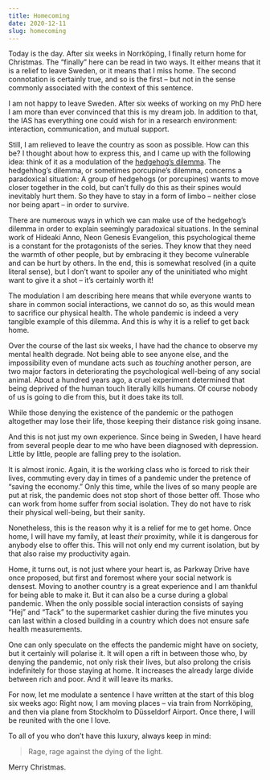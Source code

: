 ```yaml
---
title: Homecoming
date: 2020-12-11
slug: homecoming
---
```


Today is the day. After six weeks in Norrköping, I finally return home for Christmas. The “finally” here can be read in two ways. It either means that it is a relief to leave Sweden, or it means that I miss home. The second connotation is certainly true, and so is the first – but not in the sense commonly associated with the context of this sentence.

I am not happy to leave Sweden. After six weeks of working on my PhD here I am more than ever convinced that this is my dream job. In addition to that, the IAS has everything one could wish for in a research environment: interaction, communication, and mutual support.

Still, I am relieved to leave the country as soon as possible. How can this be? I thought about how to express this, and I came up with the following idea: think of it as a modulation of the [hedgehog’s dilemma](https://en.wikipedia.org/wiki/Hedgehog%27s_dilemma). The hedgehhog’s dilemma, or sometimes porcupine’s dilemma, concerns a paradoxical situation: A group of hedgehogs (or porcupines) wants to move closer together in the cold, but can’t fully do this as their spines would inevitably hurt them. So they have to stay in a form of limbo – neither close nor being apart – in order to survive.

There are numerous ways in which we can make use of the hedgehog’s dilemma in order to explain seemingly paradoxical situations. In the seminal work of Hideaki Anno, Neon Genesis Evangelion, this psychological theme is a constant for the protagonists of the series. They know that they need the warmth of other people, but by embracing it they become vulnerable and can be hurt by others. In the end, this is somewhat resolved (in a quite literal sense), but I don’t want to spoiler any of the uninitiated who might want to give it a shot – it’s certainly worth it!

The modulation I am describing here means that while everyone wants to share in common social interactions, we cannot do so, as this would mean to sacrifice our physical health. The whole pandemic is indeed a very tangible example of this dilemma. And this is why it is a relief to get back home.

Over the course of the last six weeks, I have had the chance to observe my mental health degrade. Not being able to see anyone else, and the impossibility even of mundane acts such as _touching_ another person, are two major factors in deteriorating the psychological well-being of any social animal. About a hundred years ago, a cruel experiment determined that being deprived of the human touch literally kills humans. Of course nobody of us is going to die from this, but it does take its toll.

While those denying the existence of the pandemic or the pathogen altogether may lose their life, those keeping their distance risk going insane.

And this is not just my own experience. Since being in Sweden, I have heard from several people dear to me who have been diagnosed with depression. Little by little, people are falling prey to the isolation.

It is almost ironic. Again, it is the working class who is forced to risk their lives, commuting every day in times of a pandemic under the pretence of “saving the economy.” Only this time, while the lives of so many people are put at risk, the pandemic does not stop short of those better off. Those who can work from home suffer from social isolation. They do not have to risk their physical well-being, but their sanity.

Nonetheless, this is the reason why it is a relief for me to get home. Once home, I will have my family, at least _their_ proximity, while it is dangerous for anybody else to offer this. This will not only end my current isolation, but by that also raise my productivity again.

Home, it turns out, is not just where your heart is, as Parkway Drive have once proposed, but first and foremost where your social network is densest. Moving to another country is a great experience and I am thankful for being able to make it. But it can also be a curse during a global pandemic. When the only possible social interaction consists of saying “Hej” and “Tack” to the supermarket cashier during the five minutes you can last within a closed building in a country which does not ensure safe health measurements.

One can only speculate on the effects the pandemic might have on society, but it certainly will polarise it. It will open a rift in between those who, by denying the pandemic, not only risk their lives, but also prolong the crisis indefinitely for those staying at home. It increases the already large divide between rich and poor. And it will leave its marks.

For now, let me modulate a sentence I have written at the start of this blog six weeks ago: Right now, I am moving places – via train from Norrköping, and then via plane from Stockholm to Düsseldorf Airport. Once there, I will be reunited with the one I love.

To all of you who don’t have this luxury, always keep in mind:

> Rage, rage against the dying of the light.

Merry Christmas.
